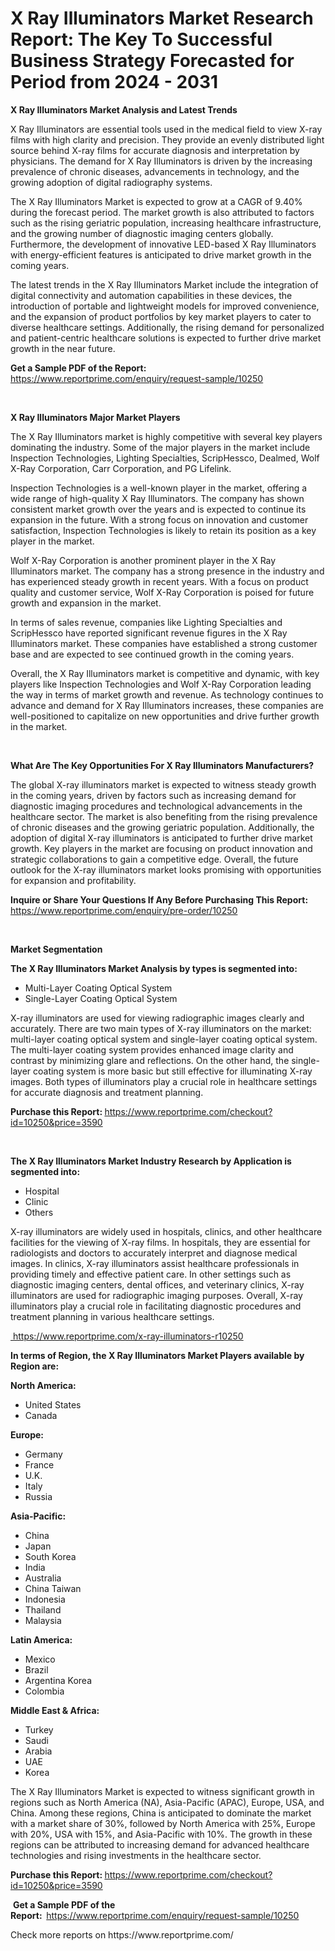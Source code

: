 <p><h1>X Ray Illuminators Market Research Report: The Key To Successful Business Strategy Forecasted for Period from 2024 - 2031</h1></p><p><strong>X Ray Illuminators Market Analysis and Latest Trends</strong></p>
<p><p>X Ray Illuminators are essential tools used in the medical field to view X-ray films with high clarity and precision. They provide an evenly distributed light source behind X-ray films for accurate diagnosis and interpretation by physicians. The demand for X Ray Illuminators is driven by the increasing prevalence of chronic diseases, advancements in technology, and the growing adoption of digital radiography systems.</p><p>The X Ray Illuminators Market is expected to grow at a CAGR of 9.40% during the forecast period. The market growth is also attributed to factors such as the rising geriatric population, increasing healthcare infrastructure, and the growing number of diagnostic imaging centers globally. Furthermore, the development of innovative LED-based X Ray Illuminators with energy-efficient features is anticipated to drive market growth in the coming years.</p><p>The latest trends in the X Ray Illuminators Market include the integration of digital connectivity and automation capabilities in these devices, the introduction of portable and lightweight models for improved convenience, and the expansion of product portfolios by key market players to cater to diverse healthcare settings. Additionally, the rising demand for personalized and patient-centric healthcare solutions is expected to further drive market growth in the near future.</p></p>
<p><strong>Get a Sample PDF of the Report:&nbsp;</strong> <a href="https://www.reportprime.com/enquiry/request-sample/10250">https://www.reportprime.com/enquiry/request-sample/10250</a></p>
<p>&nbsp;</p>
<p><strong>X Ray Illuminators Major Market Players</strong></p>
<p><p>The X Ray Illuminators market is highly competitive with several key players dominating the industry. Some of the major players in the market include Inspection Technologies, Lighting Specialties, ScripHessco, Dealmed, Wolf X-Ray Corporation, Carr Corporation, and PG Lifelink.</p><p>Inspection Technologies is a well-known player in the market, offering a wide range of high-quality X Ray Illuminators. The company has shown consistent market growth over the years and is expected to continue its expansion in the future. With a strong focus on innovation and customer satisfaction, Inspection Technologies is likely to retain its position as a key player in the market.</p><p>Wolf X-Ray Corporation is another prominent player in the X Ray Illuminators market. The company has a strong presence in the industry and has experienced steady growth in recent years. With a focus on product quality and customer service, Wolf X-Ray Corporation is poised for future growth and expansion in the market.</p><p>In terms of sales revenue, companies like Lighting Specialties and ScripHessco have reported significant revenue figures in the X Ray Illuminators market. These companies have established a strong customer base and are expected to see continued growth in the coming years.</p><p>Overall, the X Ray Illuminators market is competitive and dynamic, with key players like Inspection Technologies and Wolf X-Ray Corporation leading the way in terms of market growth and revenue. As technology continues to advance and demand for X Ray Illuminators increases, these companies are well-positioned to capitalize on new opportunities and drive further growth in the market.</p></p>
<p>&nbsp;</p>
<p><strong>What Are The Key Opportunities For X Ray Illuminators Manufacturers?</strong></p>
<p><p>The global X-ray illuminators market is expected to witness steady growth in the coming years, driven by factors such as increasing demand for diagnostic imaging procedures and technological advancements in the healthcare sector. The market is also benefiting from the rising prevalence of chronic diseases and the growing geriatric population. Additionally, the adoption of digital X-ray illuminators is anticipated to further drive market growth. Key players in the market are focusing on product innovation and strategic collaborations to gain a competitive edge. Overall, the future outlook for the X-ray illuminators market looks promising with opportunities for expansion and profitability.</p></p>
<p><strong>Inquire or Share Your Questions If Any Before Purchasing This Report:</strong> <a href="https://www.reportprime.com/enquiry/pre-order/10250">https://www.reportprime.com/enquiry/pre-order/10250</a></p>
<p>&nbsp;</p>
<p><strong>Market Segmentation</strong></p>
<p><strong>The X Ray Illuminators Market Analysis by types is segmented into:</strong></p>
<p><ul><li>Multi-Layer Coating Optical System</li><li>Single-Layer Coating Optical System</li></ul></p>
<p><p>X-ray illuminators are used for viewing radiographic images clearly and accurately. There are two main types of X-ray illuminators on the market: multi-layer coating optical system and single-layer coating optical system. The multi-layer coating system provides enhanced image clarity and contrast by minimizing glare and reflections. On the other hand, the single-layer coating system is more basic but still effective for illuminating X-ray images. Both types of illuminators play a crucial role in healthcare settings for accurate diagnosis and treatment planning.</p></p>
<p><strong>Purchase this Report:&nbsp;</strong><a href="https://www.reportprime.com/checkout?id=10250&price=3590">https://www.reportprime.com/checkout?id=10250&price=3590</a></p>
<p>&nbsp;</p>
<p><strong>The X Ray Illuminators Market Industry Research by Application is segmented into:</strong></p>
<p><ul><li>Hospital</li><li>Clinic</li><li>Others</li></ul></p>
<p><p>X-ray illuminators are widely used in hospitals, clinics, and other healthcare facilities for the viewing of X-ray films. In hospitals, they are essential for radiologists and doctors to accurately interpret and diagnose medical images. In clinics, X-ray illuminators assist healthcare professionals in providing timely and effective patient care. In other settings such as diagnostic imaging centers, dental offices, and veterinary clinics, X-ray illuminators are used for radiographic imaging purposes. Overall, X-ray illuminators play a crucial role in facilitating diagnostic procedures and treatment planning in various healthcare settings.</p></p>
<p><a href="https://www.reportprime.com/x-ray-illuminators-r10250">&nbsp;https://www.reportprime.com/x-ray-illuminators-r10250</a></p>
<p><strong>In terms of Region, the X Ray Illuminators Market Players available by Region are:</strong></p>
<p>
    <p> <strong> North America: </strong>
        <ul>
            <li>United States</li>
            <li>Canada</li>
        </ul>
        </p> 
    <p> <strong> Europe: </strong>
        <ul>
            <li>Germany</li>
            <li>France</li>
            <li>U.K.</li>
            <li>Italy</li>
            <li>Russia</li>
        </ul>
        </p> 
    <p> <strong> Asia-Pacific: </strong>
        <ul>
            <li>China</li>
            <li>Japan</li>
            <li>South Korea</li>
            <li>India</li>
            <li>Australia</li>
            <li>China Taiwan</li>
            <li>Indonesia</li>
            <li>Thailand</li>
            <li>Malaysia</li>
        </ul>
        </p> 
    <p> <strong> Latin America: </strong>
        <ul>
            <li>Mexico</li>
            <li>Brazil</li>
            <li>Argentina Korea</li>
            <li>Colombia</li>
        </ul>
        </p> 
    <p> <strong> Middle East & Africa: </strong>
        <ul>
            <li>Turkey</li>
            <li>Saudi</li>
            <li>Arabia</li>
            <li>UAE</li>
            <li>Korea</li>
        </ul>
    </p>
    </p>
<p><p>The X Ray Illuminators Market is expected to witness significant growth in regions such as North America (NA), Asia-Pacific (APAC), Europe, USA, and China. Among these regions, China is anticipated to dominate the market with a market share of 30%, followed by North America with 25%, Europe with 20%, USA with 15%, and Asia-Pacific with 10%. The growth in these regions can be attributed to increasing demand for advanced healthcare technologies and rising investments in the healthcare sector.</p></p>
<p><strong>Purchase this Report: </strong><a href="https://www.reportprime.com/checkout?id=10250&price=3590">https://www.reportprime.com/checkout?id=10250&price=3590</a></p>
<p>&nbsp;<strong>Get a Sample PDF of the Report:&nbsp;&nbsp;</strong><a href="https://www.reportprime.com/enquiry/request-sample/10250">https://www.reportprime.com/enquiry/request-sample/10250</a></p>
<p><strong></strong></p>
<p>Check more reports on https://www.reportprime.com/</p>